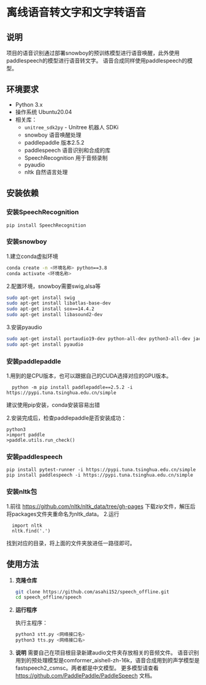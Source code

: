 # 离线语音转文字和文字转语音

## 说明

项目的语音识别通过部署snowboy的预训练模型进行语音唤醒，此外使用paddlespeech的模型进行语音转文字。
语音合成同样使用paddlespeech的模型。

## 环境要求

- Python 3.x
- 操作系统 Ubuntu20.04
- 相关库：
  - `unitree_sdk2py` - Unitree 机器人 SDKi
  - snowboy 语音唤醒处理
  - paddlepaddle 版本2.5.2
  - paddlespeech 语音识别和合成的库
  - SpeechRecognition 用于音频录制
  - pyaudio
  - nltk 自然语言处理

## 安装依赖

### 安装SpeechRecognition
  ```
  pip install SpeechRecognition
  ```
### 安装snowboy

1.建立conda虚拟环境
  ```bash
  conda create -n <环境名称> python==3.8
  conda activate <环境名称>
  ```

2.配置环境，snowboy需要swig,alsa等
  ```bash
  sudo apt-get install swig
  sudo apt-get install libatlas-base-dev
  sudo apt-get install sox==14.4.2
  sudo apt-get install libasound2-dev
  ```
3.安装pyaudio
  ```bash
  sudo apt-get install portaudio19-dev python-all-dev python3-all-dev jackd1 portaudio19-doc jack-tools meterbridge liblo-dev
  sudo apt-get install pyaudio
  ```
### 安装paddlepaddle

1.用到的是CPU版本，也可以跟据自己的CUDA选择对应的GPU版本。
```
  python -m pip install paddlepaddle==2.5.2 -i https://pypi.tuna.tsinghua.edu.cn/simple
```
建议使用pip安装，conda安装容易出错

2.安装完成后，检查paddlepaddle是否安装成功：
  ```
  python3
  >import paddle
  >paddle.utils.run_check()
  ```
### 安装paddlespeech
  ```
  pip install pytest-runner -i https://pypi.tuna.tsinghua.edu.cn/simple 
  pip install paddlespeech -i https://pypi.tuna.tsinghua.edu.cn/simple
  ```
### 安装nltk包
1.前往 https://github.com/nltk/nltk_data/tree/gh-pages 下载zip文件，解压后将packages文件夹重命名为nltk_data。
2.运行
  ```
    import nltk
    nltk.find('.')
  ```
  找到对应的目录，将上面的文件夹放进任一路径即可。

## 使用方法

1. **克隆仓库**

   ```bash
   git clone https://github.com/asahi152/speech_offline.git
   cd speech_offline/speech
   ```
2. **运行程序**

   执行主程序：

   ```bash
   python3 stt.py <网络接口名>
   python3 tts.py <网络接口名>
   ```
3.  **说明**
   需要自己在项目根目录新建audio文件夹存放相关的音频文件。
   语音识别用到的预处理模型是comformer_aishell-zh-16k，语音合成用到的声学模型是fastspeech2_csmsc。两者都是中文模型。
   更多模型请查看 https://github.com/PaddlePaddle/PaddleSpeech 文档。
